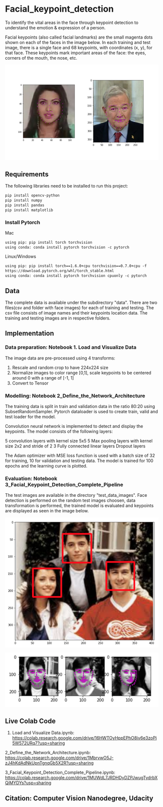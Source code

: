 # Facial_keypoint_detection

To identify the vital areas in the face through keypoint detection to understand the emotion & expression of a person. 

Facial keypoints (also called facial landmarks) are the small magenta dots shown on each of the faces in the image below. In each training and test image, 
there is a single face and 68 keypoints, with coordinates (x, y), for that face. These keypoints mark important areas of the face: the eyes, corners of the mouth, the nose, etc. 

![alt text](https://github.com/gprashmi/Facial_keypoint_detection/blob/master/images/key_pts_example.png?raw=true)

## Requirements

The following libraries need to be installed to run this project:

```
pip install opencv-python
pip install numpy
pip install pandas
pip install matplotlib
```

### Install Pytorch

Mac 
```
using pip: pip install torch torchvision
using conda: conda install pytorch torchvision -c pytorch
```
Linux/Windows
```
using pip: pip install torch==1.6.0+cpu torchvision==0.7.0+cpu -f https://download.pytorch.org/whl/torch_stable.html
using conda: conda install pytorch torchvision cpuonly -c pytorch
```
## Data

The complete data is available under the subdirectory "data". There are two files(csv and folder with face images) for each of training and testing. The csv file consists of image names and their keypoints location data. The training and testing images are in respective folders.

## Implementation

### Data preparation: Notebook 1. Load and Visualize Data

The image data are pre-processed using 4 transforms: 

  1. Rescale and random crop to have 224x224 size
  2. Normalize images to color range [0,1], scale keypoints to be centered around 0 with a range of [-1, 1]
  3. Convert to Tensor
  
### Modelling: Notebook 2_Define_the_Network_Architecture

The training data is split in train and validation data in the ratio 80:20 using SubsetRandomSampler. Pytorch dataloader is used to create train, valid and test loader for the model. 

Convolution neural network is implemented to detect and display the keypoints. The model consists of the following layers:

  5 convolution layers with kernel size 5x5
  5 Max pooling layers with kernel size 2x2 and stride of 2
  3 Fully connected linear layers
  Dropout layers
  
The Adam optimizer with MSE loss function is used with a batch size of 32 for training, 10 for validation and testing data. The model is trained for 100 epochs and the learning curve is plotted.

### Evaluation: Notebook 3_Facial_Keypoint_Detection_Complete_Pipeline

The test images are available in the directory "test_data_images". Face detection is performed on the random test images choosen, data transformation is performed, the trained model is evaluated and keypoints are displayed as seen in the image below.

![alt text](https://github.com/gprashmi/Facial_keypoint_detection/blob/master/images/test_image1.png?raw=true)

![alt text](https://github.com/gprashmi/Facial_keypoint_detection/blob/master/images/test_result1.png?raw=true)

## Live Colab Code 

1. Load and Visualize Data.ipynb: https://colab.research.google.com/drive/16HWTOyHppEPhO8iv6e3zoPi5W572URq7?usp=sharing

2_Define_the_Network_Architecture.ipynb: https://colab.research.google.com/drive/1MbrvwO5J-zJ4hKdAdNkUpnTgnqGb5X2R?usp=sharing

3_Facial_Keypoint_Detection_Complete_Pipeline.ipynb: https://colab.research.google.com/drive/1MUWdL7JRDHDyDZPJwugTydrbXQiMYDYs?usp=sharing


## Citation: Computer Vision Nanodegree, Udacity





